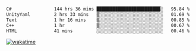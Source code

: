<!--START_SECTION:waka-->

```txt
C#                144 hrs 36 mins ████████████████████████░   95.84 %
UnityYaml         2 hrs 33 mins   ▒░░░░░░░░░░░░░░░░░░░░░░░░   01.69 %
Text              1 hr 16 mins    ▒░░░░░░░░░░░░░░░░░░░░░░░░   00.85 %
C++               1 hr            ▒░░░░░░░░░░░░░░░░░░░░░░░░   00.67 %
HTML              41 mins         ░░░░░░░░░░░░░░░░░░░░░░░░░   00.46 %
```

<!--END_SECTION:waka-->
[![wakatime](https://wakatime.com/badge/user/6c2f442e-41b4-42e3-bc06-d5d8203ad1da.svg)](https://wakatime.com/@6c2f442e-41b4-42e3-bc06-d5d8203ad1da)
